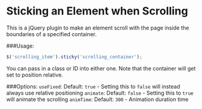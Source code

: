 Sticking an Element when Scrolling
=======================

This is a jQuery plugin to make an element scroll with the page inside the boundaries of a specified container.

###Usage:
```javascript
$('scrolling_item').sticky('scrolling_container');
```

You can pass in a class or ID into either one. Note that the container will get set to position relative.

###Options:
`useFixed`: Default: `true` - Setting this to `false` will instead always use relative positioning
`animate`: Default: `false` - Setting this to `true` will animate the scrolling
`animTime`: Default: `300` - Animation duration time